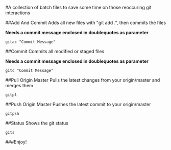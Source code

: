 #A collection of batch files to save some time on those reoccuring git interactions

##Add And Commit
Adds all new files with "git add .", then commits the files

**Needs a commit message enclosed in doublequotes as parameter**

	gitac "Commit Message"
##Commit
Commits all modified or staged files

**Needs a commit message enclosed in doublequotes as parameter**

	gitc "Commit Message"

##Pull Origin Master
Pulls the latest changes from your origin/master and merges them
	
	gitpl

##Push Origin Master
Pushes the latest commit to your origin/master
	
	gitpsh

##Status
Shows the git status

	gits
		
###Enjoy!
